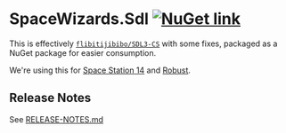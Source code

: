 # SpaceWizards.Sdl [![NuGet link](https://img.shields.io/nuget/v/SpaceWizards.Sdl)](https://www.nuget.org/packages/SpaceWizards.Sdl)

This is effectively [`flibitijibibo/SDL3-CS`](https://github.com/flibitijibibo/SDL3-CS) with some fixes,
packaged as a NuGet package for easier consumption.

We're using this for [Space Station 14](https://spacestation14.com) and [Robust](https://github.com/space-wizards/RobustToolbox).

## Release Notes

See [RELEASE-NOTES.md](./RELEASE-NOTES.md)
